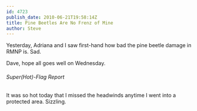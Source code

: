 ```yaml
---
id: 4723
publish_date: 2010-06-21T19:58:14Z
title: Pine Beetles Are No Frenz of Mine
author: Steve
---
```

  
Yesterday, Adriana and I saw first-hand how bad the pine beetle damage in RMNP is. Sad.

Dave, hope all goes well on Wednesday.

###### Super(Hot)-Flag Report

It was so hot today that I missed the headwinds anytime I went into a protected area. Sizzling.